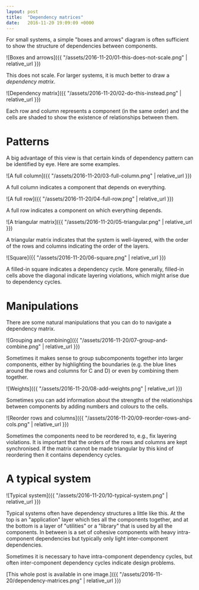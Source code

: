 ```yaml
---
layout: post
title:  "Dependency matrices"
date:   2016-11-20 19:09:09 +0000
---
```


For small systems, a simple "boxes and arrows" diagram is often sufficient
to show the structure of dependencies between components.

![Boxes and arrows]({{ "/assets/2016-11-20/01-this-does-not-scale.png" | relative_url }})

This does not scale. For larger systems, it is much better to draw a
_dependency matrix_.

![Dependency matrix]({{ "/assets/2016-11-20/02-do-this-instead.png" | relative_url }})

Each row and column represents a component (in the same order) and the cells
are shaded to show the existence of relationships between them.

# Patterns

A big advantage of this view is that certain kinds of dependency pattern
can be identified by eye. Here are some examples.

![A full column]({{ "/assets/2016-11-20/03-full-column.png" | relative_url }})

A full column indicates a component that depends on everything.

![A full row]({{ "/assets/2016-11-20/04-full-row.png" | relative_url }})

A full row indicates a component on which everything depends.

![A triangular matrix]({{ "/assets/2016-11-20/05-triangular.png" | relative_url }})

A triangular matrix indicates that the system is well-layered, with the order
of the rows and columns indicating the order of the layers.

![Square]({{ "/assets/2016-11-20/06-square.png" | relative_url }})

A filled-in square indicates a dependency cycle. More generally, filled-in
cells above the diagonal indicate layering violations, which might arise due to
dependency cycles.

# Manipulations

There are some natural manipulations that you can do to navigate a dependency
matrix.

![Grouping and combining]({{ "/assets/2016-11-20/07-group-and-combine.png" | relative_url }})

Sometimes it makes sense to group subcomponents together into larger
components, either by highlighting the boundaries (e.g. the blue lines around
the rows and columns for C and D) or even by combining them together.

![Weights]({{ "/assets/2016-11-20/08-add-weights.png" | relative_url }})

Sometimes you can add information about the strengths of the relationships between
components by adding numbers and colours to the cells.

![Reorder rows and columns]({{ "/assets/2016-11-20/09-reorder-rows-and-cols.png" | relative_url }})

Sometimes the components need to be reordered to, e.g., fix layering violations.
It is important that the orders of the rows and columns are kept synchronised.
If the matrix cannot be made triangular by this kind of reordering then it
contains dependency cycles.

# A typical system

![Typical system]({{ "/assets/2016-11-20/10-typical-system.png" | relative_url }})

Typical systems often have dependency structures a little like this. At the top
is an "application" layer which ties all the components together, and at the
bottom is a layer of "utilities" or a "library" that is used by all the
components. In between is a set of cohesive components with heavy
intra-component dependencies but typically only light inter-component
dependencies.

Sometimes it is necessary to have intra-component dependency cycles, but often
inter-component dependency cycles indicate design problems.


[This whole post is available in one image.]({{ "/assets/2016-11-20/dependency-matrices.png" | relative_url }})


